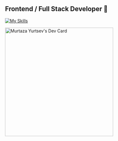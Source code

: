 ## Frontend / Full Stack Developer 👋

[![My Skills](https://skillicons.dev/icons?i=vue,typescript,pinia,nuxt,next,svelte,alpinejs,tailwind,scss,laravel,mysql,figma,vscode,vite,git,notion&theme=dark&perline=9)](https://skillicons.dev)

<a href="https://app.daily.dev/myurtsev"><img src="https://api.daily.dev/devcards/v2/zsYrypcqShdVr7a2DXeOI.png?type=default&r=4c2" width="356" alt="Murtaza Yurtsev's Dev Card"/></a>
